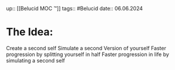up:: [[Belucid MOC ™]]
tags::  #Belucid
date:: 06.06.2024

# The Idea:

Create a second self
Simulate a second Version of yourself
Faster progression by splitting yourself in half
Faster progression in life by simulating a second self

